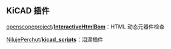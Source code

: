 ## KiCAD 插件

[openscopeproject](https://github.com/openscopeproject)/**[InteractiveHtmlBom](https://github.com/openscopeproject/InteractiveHtmlBom)**：HTML 动态元器件检查

[NilujePerchut](https://github.com/NilujePerchut)/**[kicad_scripts](https://github.com/NilujePerchut/kicad_scripts)**：泪滴插件